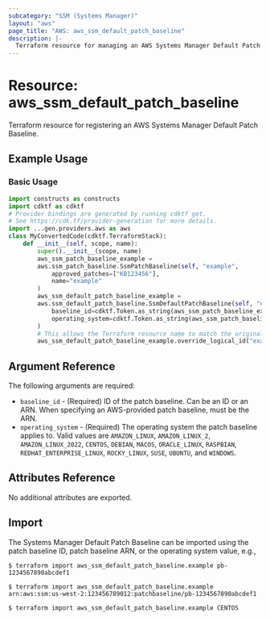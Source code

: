 ```yaml
---
subcategory: "SSM (Systems Manager)"
layout: "aws"
page_title: "AWS: aws_ssm_default_patch_baseline"
description: |-
  Terraform resource for managing an AWS Systems Manager Default Patch Baseline.
---
```


# Resource: aws_ssm_default_patch_baseline

Terraform resource for registering an AWS Systems Manager Default Patch Baseline.

## Example Usage

### Basic Usage

```python
import constructs as constructs
import cdktf as cdktf
# Provider bindings are generated by running cdktf get.
# See https://cdk.tf/provider-generation for more details.
import ...gen.providers.aws as aws
class MyConvertedCode(cdktf.TerraformStack):
    def __init__(self, scope, name):
        super().__init__(scope, name)
        aws_ssm_patch_baseline_example =
        aws.ssm_patch_baseline.SsmPatchBaseline(self, "example",
            approved_patches=["KB123456"],
            name="example"
        )
        aws_ssm_default_patch_baseline_example =
        aws.ssm_default_patch_baseline.SsmDefaultPatchBaseline(self, "example_1",
            baseline_id=cdktf.Token.as_string(aws_ssm_patch_baseline_example.id),
            operating_system=cdktf.Token.as_string(aws_ssm_patch_baseline_example.operating_system)
        )
        # This allows the Terraform resource name to match the original name. You can remove the call if you don't need them to match.
        aws_ssm_default_patch_baseline_example.override_logical_id("example")
```

## Argument Reference

The following arguments are required:

* `baseline_id` - (Required) ID of the patch baseline.
  Can be an ID or an ARN.
  When specifying an AWS-provided patch baseline, must be the ARN.
* `operating_system` - (Required) The operating system the patch baseline applies to.
  Valid values are
  `AMAZON_LINUX`,
  `AMAZON_LINUX_2`,
  `AMAZON_LINUX_2022`,
  `CENTOS`,
  `DEBIAN`,
  `MACOS`,
  `ORACLE_LINUX`,
  `RASPBIAN`,
  `REDHAT_ENTERPRISE_LINUX`,
  `ROCKY_LINUX`,
  `SUSE`,
  `UBUNTU`, and
  `WINDOWS`.

## Attributes Reference

No additional attributes are exported.

## Import

The Systems Manager Default Patch Baseline can be imported using the patch baseline ID, patch baseline ARN, or the operating system value, e.g.,

```
$ terraform import aws_ssm_default_patch_baseline.example pb-1234567890abcdef1
```

```
$ terraform import aws_ssm_default_patch_baseline.example arn:aws:ssm:us-west-2:123456789012:patchbaseline/pb-1234567890abcdef1
```

```
$ terraform import aws_ssm_default_patch_baseline.example CENTOS
```

<!-- cache-key: cdktf-0.17.0-pre.15 input-32690ae917cb3228a6544426c8d9a58f2fb255ead3991dda8c600d1e574ff7b6 -->